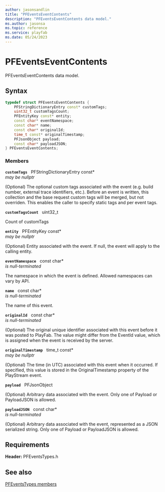 ```yaml
---
author: jasonsandlin
title: "PFEventsEventContents"
description: "PFEventsEventContents data model."
ms.author: jasonsa
ms.topic: reference
ms.service: playfab
ms.date: 05/24/2023
---
```


# PFEventsEventContents  

PFEventsEventContents data model.  

## Syntax  
  
```cpp
typedef struct PFEventsEventContents {  
    PFStringDictionaryEntry const* customTags;  
    uint32_t customTagsCount;  
    PFEntityKey const* entity;  
    const char* eventNamespace;  
    const char* name;  
    const char* originalId;  
    time_t const* originalTimestamp;  
    PFJsonObject payload;  
    const char* payloadJSON;  
} PFEventsEventContents;  
```
  
### Members  
  
**`customTags`** &nbsp; PFStringDictionaryEntry const*  
*may be nullptr*  
  
(Optional) The optional custom tags associated with the event (e.g. build number, external trace identifiers, etc.). Before an event is written, this collection and the base request custom tags will be merged, but not overriden. This enables the caller to specify static tags and per event tags.
  
**`customTagsCount`** &nbsp; uint32_t  
  
Count of customTags
  
**`entity`** &nbsp; PFEntityKey const*  
*may be nullptr*  
  
(Optional) Entity associated with the event. If null, the event will apply to the calling entity.
  
**`eventNamespace`** &nbsp; const char*  
*is null-terminated*  
  
The namespace in which the event is defined. Allowed namespaces can vary by API.
  
**`name`** &nbsp; const char*  
*is null-terminated*  
  
The name of this event.
  
**`originalId`** &nbsp; const char*  
*is null-terminated*  
  
(Optional) The original unique identifier associated with this event before it was posted to PlayFab. The value might differ from the EventId value, which is assigned when the event is received by the server.
  
**`originalTimestamp`** &nbsp; time_t const*  
*may be nullptr*  
  
(Optional) The time (in UTC) associated with this event when it occurred. If specified, this value is stored in the OriginalTimestamp property of the PlayStream event.
  
**`payload`** &nbsp; PFJsonObject  
  
(Optional) Arbitrary data associated with the event. Only one of Payload or PayloadJSON is allowed.
  
**`payloadJSON`** &nbsp; const char*  
*is null-terminated*  
  
(Optional) Arbitrary data associated with the event, represented as a JSON serialized string. Only one of Payload or PayloadJSON is allowed.
  
  
## Requirements  
  
**Header:** PFEventsTypes.h
  
## See also  
[PFEventsTypes members](../pfeventstypes_members.md)  

  
  

